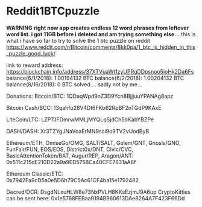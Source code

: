 # Reddit1BTCpuzzle

**WARNING** **right now app creates endless 12 word phrases from leftover word list. i got 11GB before i deleted and am trying something else...**
this is what i have so far to try to solve the 1 btc puzzle on reddit https://www.reddit.com/r/Bitcoin/comments/8kk0pa/1_btc_is_hidden_in_this_puzzle_good_luck/

link to reward address: https://blockchain.info/address/37XTVuaWt1zyUPRgDDpsnoo5ioHk2Da6Fs
balance(6/1/2018): 1.00194132 BTC
balance(6/2/2018): 1.00204132 BTC
balance(8/16/2018): 0 BTC
solved.... sadly not by me...

Donations:
Bitcoin/BTC: 1QDaqWpd9nZ3D9Ycn8BjjjuuYPANAg8apz

Bitcoin Cash/BCC: 13qahfu28V4Dt6FKb62RpBF2nTGdP9KAxE

LiteCoin/LTC: LZP7JFDmrwMMLjMYQLqSjdCh5bKabYBZPe

DASH/DASH: Xr3TZYgJNaVoaErMN9sci9o9TV2vUodByB

Ethereum/ETH, OmiseGo/OMG, SALT/SALT, Golem/GNT, Gnosis/GNO, FunFair/FUN, EOS/EOS, District0x/DNT, Civic/CVC, BasicAttentionToken/BAT, Augur/REP, Aragon/ANT: 0x511c215dE210D22a9a9ED5758Ca40CFE7831aA8f

Ethereum Classic/ETC: 0x7942Fa9cD5a0e5D6b79C5Ac61CF4ba15e1792482

Decred/DCR: DsgdNLxuHLW8e73NxPVLH8KKsEzjmJ9A6up
CryptoKitties can be sent here: 0x1e5768FEBaa9194B960613DAe8264A7F423F66Dd
